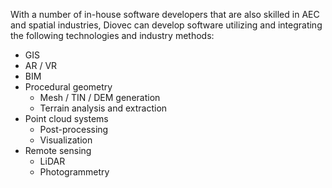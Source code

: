 With a number of in-house software developers that are also skilled in AEC and
spatial industries, Diovec can develop software utilizing and integrating the
following technologies and industry methods:

* GIS
* AR / VR
* BIM
* Procedural geometry
    * Mesh / TIN / DEM generation
    * Terrain analysis and extraction
* Point cloud systems
    * Post-processing
    * Visualization
* Remote sensing
    * LiDAR
    * Photogrammetry
